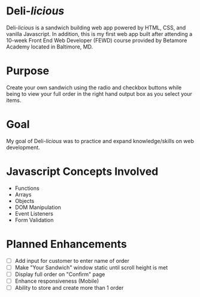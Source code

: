 # Deli-*licious*

 Deli-*licious* is a sandwich building web app powered by HTML, CSS, and vanilla Javascript. In addition, this is my first web app built after attending a 10-week Front End Web Developer (FEWD) course provided by Betamore Academy located in Baltimore, MD.

# Purpose
 Create your own sandwich using the radio and checkbox buttons while being to view your full order in the right hand output box as you select your items.

# Goal
 My goal of Deli-*licious* was to practice and expand knowledge/skills on web development.

# Javascript Concepts Involved
  - Functions
  - Arrays
  - Objects
  - DOM Manipulation
  - Event Listeners
  - Form Validation

# Planned Enhancements
  - [ ] Add input for customer to enter name of order
  - [ ] Make "Your Sandwich" window static until scroll height is met
  - [ ] Display full order on "Confirm" page
  - [ ] Enhance responsiveness (Mobile)
  - [ ] Ability to store and create more than 1 order
